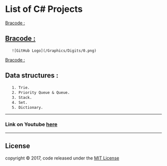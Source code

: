 # List of C# Projects
 [Bracode :](/Graphics/Digits/0.png)

## [Bracode :](/Graphics/Digits/0.png)
       ![GitHub Logo](/Graphics/Digits/0.png)
       
[Bracode :](/Graphics/Digits/0.png)

## Data structures :
       1. Trie.
       2. Priority Queue & Queue.
       3. Stack.
       4. Set.
       5. Dictionary.
---
### Link on Youtube [here](https://www.youtube.com/watch?v=1DyJ6NtVp3k&t=1s)
---
## License
copyright © 2017, code released under the [MIT License](LICENSE)


